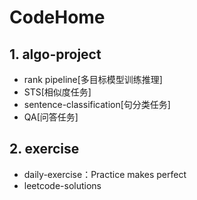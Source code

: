 # CodeHome
## **1. algo-project**
- rank pipeline[多目标模型训练推理]
- STS[相似度任务]
- sentence-classification[句分类任务]
- QA[问答任务]

## **2. exercise**
- daily-exercise：Practice makes perfect
- leetcode-solutions
